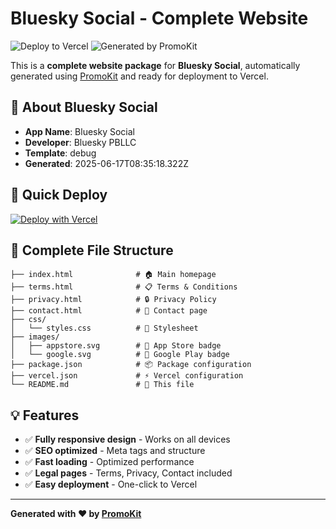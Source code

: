 # Bluesky Social - Complete Website

![Deploy to Vercel](https://img.shields.io/badge/Deploy%20to-Vercel-black?style=for-the-badge&logo=vercel)
![Generated by PromoKit](https://img.shields.io/badge/Generated%20by-PromoKit-blue?style=for-the-badge)

This is a **complete website package** for **Bluesky Social**, automatically generated using [PromoKit](https://promokit.io) and ready for deployment to Vercel.

## 📱 About Bluesky Social

- **App Name**: Bluesky Social
- **Developer**: Bluesky PBLLC
- **Template**: debug
- **Generated**: 2025-06-17T08:35:18.322Z

## 🚀 Quick Deploy

[![Deploy with Vercel](https://vercel.com/button)](https://vercel.com/new/clone?repository-url=https://apps.apple.com/us/app/bluesky-social/id6444370199?uo=4)

## 📁 Complete File Structure

```
├── index.html              # 🏠 Main homepage
├── terms.html              # 📋 Terms & Conditions
├── privacy.html            # 🔒 Privacy Policy  
├── contact.html            # 📧 Contact page
├── css/
│   └── styles.css          # 🎨 Stylesheet
├── images/
│   ├── appstore.svg        # 📱 App Store badge
│   └── google.svg          # 🤖 Google Play badge
├── package.json            # 📦 Package configuration
├── vercel.json             # ⚡ Vercel configuration
└── README.md               # 📖 This file
```

## 💡 Features

- ✅ **Fully responsive design** - Works on all devices
- ✅ **SEO optimized** - Meta tags and structure
- ✅ **Fast loading** - Optimized performance
- ✅ **Legal pages** - Terms, Privacy, Contact included
- ✅ **Easy deployment** - One-click to Vercel

---

**Generated with ❤️ by [PromoKit](https://promokit.io)**
